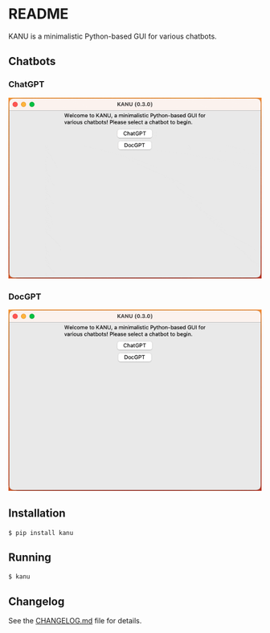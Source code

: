 # README

KANU is a minimalistic Python-based GUI for various chatbots.

## Chatbots

### ChatGPT

![Alt Text](https://raw.githubusercontent.com/sbslee/kanu/main/images/chatgpt.gif)

### DocGPT

![Alt Text](https://raw.githubusercontent.com/sbslee/kanu/main/images/docgpt.gif)

## Installation

```
$ pip install kanu
```

## Running

```
$ kanu
```

## Changelog

See the [CHANGELOG.md](https://github.com/sbslee/kanu/blob/main/CHANGELOG.md) file for details.